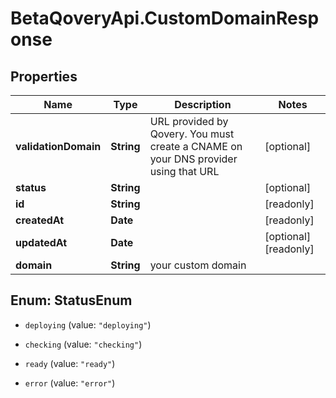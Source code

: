 # BetaQoveryApi.CustomDomainResponse

## Properties

Name | Type | Description | Notes
------------ | ------------- | ------------- | -------------
**validationDomain** | **String** | URL provided by Qovery. You must create a CNAME on your DNS provider using that URL | [optional] 
**status** | **String** |  | [optional] 
**id** | **String** |  | [readonly] 
**createdAt** | **Date** |  | [readonly] 
**updatedAt** | **Date** |  | [optional] [readonly] 
**domain** | **String** | your custom domain | 



## Enum: StatusEnum


* `deploying` (value: `"deploying"`)

* `checking` (value: `"checking"`)

* `ready` (value: `"ready"`)

* `error` (value: `"error"`)




